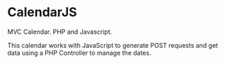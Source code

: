 # CalendarJS
MVC Calendar. PHP and Javascript.

This calendar works with JavaScript to generate POST requests and get data using a PHP Controller to manage the dates.
